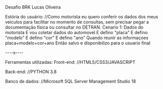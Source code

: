 Desafio BRK 
Lucas Oliveira 


Estória do usuário:
//Como motorista eu quero conferir os dados dos meus veiculos para facilitar no momento de consultas, sem precisar pegar a documentação física ou consultar no DETRAN.
Cenario 1:
Dados do motorista
E vou coletar dados do automovel
E defino "placa"
E defino "modelo"
E defino "cor"
E defino "ano"
Quando reunir as informaçoes placa+modelo+cor+ano
Então salvo e disponibilizo para o usuario final

----x----

Ferramentas utilizadas:
Front-end:
//HTML5/CSS3/JAVASCRIPT

Back-end:
//PYTHON 3.8

Banco de dados:
//Microsoft SQL Server Management Studio 18

